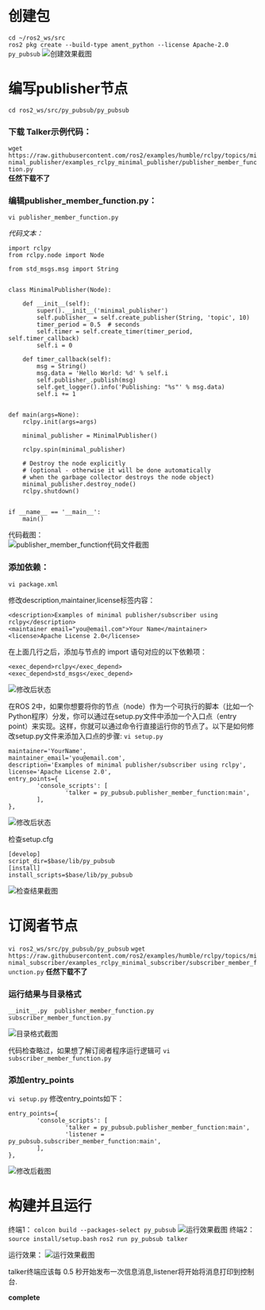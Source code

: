 # 创建包  
`cd ~/ros2_ws/src`  
`ros2 pkg create --build-type ament_python --license Apache-2.0 py_pubsub`
![创建效果截图](src/34.png)

# 编写publisher节点
`cd ros2_ws/src/py_pubsub/py_pubsub` 

### 下载 Talker示例代码：   
`wget https://raw.githubusercontent.com/ros2/examples/humble/rclpy/topics/minimal_publisher/examples_rclpy_minimal_publisher/publisher_member_function.py`  
**任然下载不了**
### 编辑publisher_member_function.py：

`vi publisher_member_function.py`  


*代码文本：*  
```
import rclpy
from rclpy.node import Node

from std_msgs.msg import String


class MinimalPublisher(Node):

    def __init__(self):
        super().__init__('minimal_publisher')
        self.publisher_ = self.create_publisher(String, 'topic', 10)
        timer_period = 0.5  # seconds
        self.timer = self.create_timer(timer_period, self.timer_callback)
        self.i = 0

    def timer_callback(self):
        msg = String()
        msg.data = 'Hello World: %d' % self.i
        self.publisher_.publish(msg)
        self.get_logger().info('Publishing: "%s"' % msg.data)
        self.i += 1


def main(args=None):
    rclpy.init(args=args)

    minimal_publisher = MinimalPublisher()

    rclpy.spin(minimal_publisher)

    # Destroy the node explicitly
    # (optional - otherwise it will be done automatically
    # when the garbage collector destroys the node object)
    minimal_publisher.destroy_node()
    rclpy.shutdown()


if __name__ == '__main__':
    main()
``` 
代码截图：  
![publisher_member_function代码文件截图](src/35.png)    

### 添加依赖：
`vi package.xml`   
   
修改description,maintainer,license标签内容：  
```
<description>Examples of minimal publisher/subscriber using rclpy</description>
<maintainer email="you@email.com">Your Name</maintainer>
<license>Apache License 2.0</license>
```  

在上面几行之后，添加与节点的 import 语句对应的以下依赖项：    
```
<exec_depend>rclpy</exec_depend>  
<exec_depend>std_msgs</exec_depend>
```

![修改后状态](src/36.png) 

在ROS 2中，如果你想要将你的节点（node）作为一个可执行的脚本（比如一个Python程序）分发，你可以通过在setup.py文件中添加一个入口点（entry point）来实现。这样，你就可以通过命令行直接运行你的节点了。以下是如何修改setup.py文件来添加入口点的步骤: 
`vi setup.py` 

```
maintainer='YourName',
maintainer_email='you@email.com',
description='Examples of minimal publisher/subscriber using rclpy',
license='Apache License 2.0',
entry_points={
        'console_scripts': [
                'talker = py_pubsub.publisher_member_function:main',
        ],
},
```

![修改后状态](src/37.png) 

检查setup.cfg
```
[develop]
script_dir=$base/lib/py_pubsub
[install]
install_scripts=$base/lib/py_pubsub
```
![检查结果截图](src/38.png)

# 订阅者节点    
`vi ros2_ws/src/py_pubsub/py_pubsub`
`wget https://raw.githubusercontent.com/ros2/examples/humble/rclpy/topics/minimal_subscriber/examples_rclpy_minimal_subscriber/subscriber_member_function.py`
**任然下载不了**

### 运行结果与目录格式
```
__init__.py  publisher_member_function.py  subscriber_member_function.py
```         
![目录格式截图](src/39.png)     

代码检查略过，如果想了解订阅者程序运行逻辑可
`vi subscriber_member_function.py`  

### 添加entry_points
`vi setup.py`
修改entry_points如下：
```
entry_points={
        'console_scripts': [
                'talker = py_pubsub.publisher_member_function:main',
                'listener = py_pubsub.subscriber_member_function:main',
        ],
},
```     
![修改后截图](src/40.png)   

# 构建并且运行
终端1：
`colcon build --packages-select py_pubsub`
![运行效果截图](src/41.png) 
终端2： 
`source install/setup.bash`
`ros2 run py_pubsub talker`

运行效果：
![运行效果截图](src/42.png) 

talker终端应该每 0.5 秒开始发布一次信息消息,listener将开始将消息打印到控制台.

**complete**
